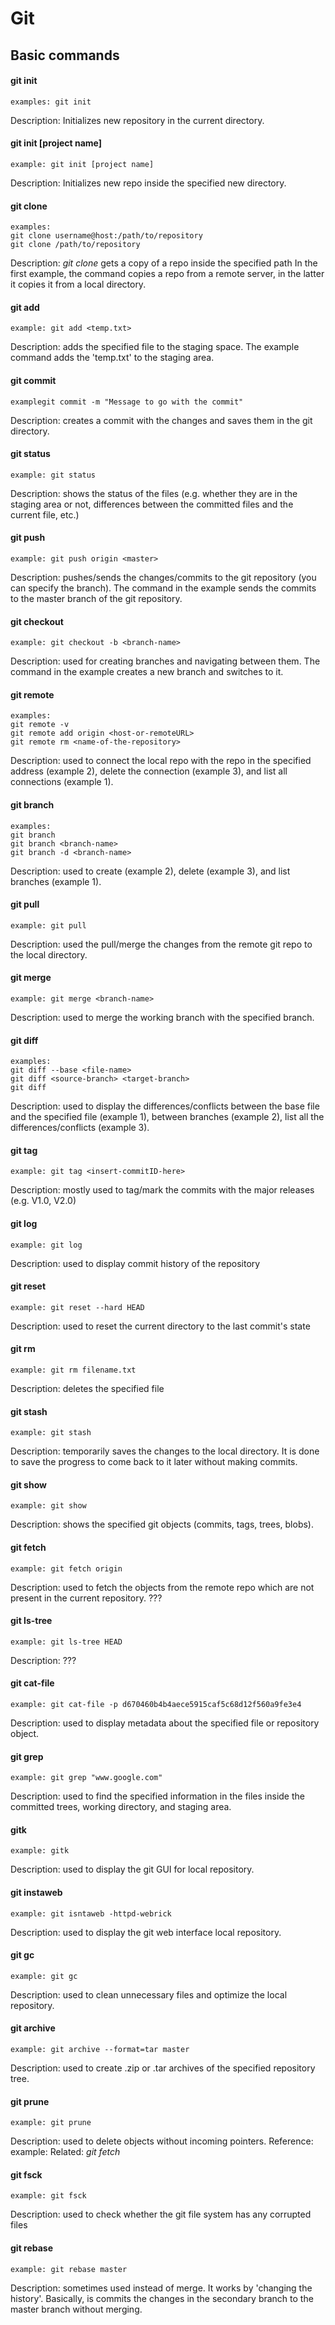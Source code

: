 # Git

## Basic commands

#### git init
	examples: git init
Description: Initializes new repository in the current directory.

#### git init [project name]
	example: git init [project name]
Description: Initializes new repo inside the specified new directory.

#### git clone
	examples:
	git clone username@host:/path/to/repository
	git clone /path/to/repository
Description: *git clone* gets a copy of a repo inside the specified path
In the first example, the command copies a repo from a remote server, in the latter 
it copies it from a local directory.

#### git add
	example: git add <temp.txt>
Description: adds the specified file to the staging space. The example command adds the 'temp.txt' to the staging area.

#### git commit
	examplegit commit -m "Message to go with the commit"
Description: creates a commit with the changes and saves them in the git directory.
	
#### git status
	example: git status
Description: shows the status of the files (e.g. whether they are in the staging area or not, differences between the committed files and the current file, etc.)

#### git push
	example: git push origin <master>
Description: pushes/sends the changes/commits to the git repository (you can specify the branch). The command in the example sends the commits to the master branch of the git repository.

#### git checkout
	example: git checkout -b <branch-name>
Description: used for creating branches and navigating between them. The command in the example creates a new branch and switches to it.

#### git remote
	examples: 
	git remote -v
	git remote add origin <host-or-remoteURL>
	git remote rm <name-of-the-repository>
Description: used to connect the local repo with the repo in the specified address (example 2), delete the connection (example 3), and list all connections (example 1).

#### git branch
	examples:
	git branch
	git branch <branch-name>
	git branch -d <branch-name>
Description: used to create (example 2), delete (example 3), and list branches (example 1).

#### git pull
	example: git pull
Description: used the pull/merge the changes from the remote git repo to the local directory.

#### git merge 
	example: git merge <branch-name>
Description: used to merge the working branch with the specified branch.

#### git diff 
	examples:
	git diff --base <file-name>
	git diff <source-branch> <target-branch>
	git diff
Description: used to display the differences/conflicts between the base file and the specified file (example 1), between branches (example 2), list all the differences/conflicts (example 3).

#### git tag
	example: git tag <insert-commitID-here>
Description: mostly used to tag/mark the commits with the major releases (e.g. V1.0, V2.0)

#### git log
	example: git log
Description: used to display commit history of the repository

#### git reset
	example: git reset --hard HEAD
Description: used to reset the current directory to the last commit's state

#### git rm
	example: git rm filename.txt
Description: deletes the specified file

#### git stash
	example: git stash
Description: temporarily saves the changes to the local directory. It is done to save the progress to come back to it later without making commits.

#### git show
	example: git show
Description: shows the specified git objects (commits, tags, trees, blobs).

#### git fetch
	example: git fetch origin
Description: used to fetch the objects from the remote repo which are not present in the current repository. ???

#### git ls-tree 
	example: git ls-tree HEAD
Description: ???

#### git cat-file
	example: git cat-file -p d670460b4b4aece5915caf5c68d12f560a9fe3e4
Description: used to display metadata about the specified file or repository object.

#### git grep
	example: git grep "www.google.com"
Description: used to find the specified information in the files inside the committed trees, working directory, and staging area.

#### gitk
	example: gitk
Description: used to display the git GUI for local repository.

#### git instaweb
	example: git isntaweb -httpd-webrick
Description: used to display the git web interface local repository.

#### git gc
	example: git gc
Description: used to clean unnecessary files and optimize the local repository.

#### git archive
	example: git archive --format=tar master
Description: used to create .zip or .tar archives of the specified repository tree.

#### git prune
	example: git prune
Description: used to delete objects without incoming pointers.
Reference: example: 
Related: *git fetch*

#### git fsck
	example: git fsck
Description: used to check whether the git file system has any corrupted files

#### git rebase
	example: git rebase master
Description: sometimes used instead of merge. It works by 'changing the history'. Basically, is commits the changes in the secondary branch to the master branch without merging.
